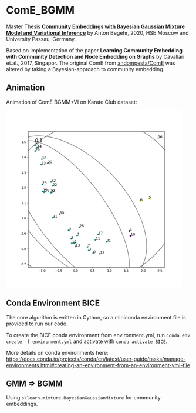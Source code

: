 # ComE_BGMM

Master Thesis [**Community Embeddings with Bayesian Gaussian Mixture Model and Variational Inference**](https://github.com/abegehr/MT-workspace/blob/master/thesis/thesis.pdf) by Anton Begehr, 2020, HSE Moscow and University Passau, Germany. 

Based on implementation of the paper 
**Learning Community Embedding with Community Detection and Node Embedding on Graphs** by Cavallari et.al., 2017, Singapor. The original ComE from [andompesta/ComE](https://github.com/andompesta/ComE) was altered by taking a Bayesian-approach to community embedding.

## Animation

Animation of ComE BGMM+VI on Karate Club dataset:

![Animation of ComE BGMM+VI on Karate Club dataset](animation.gif)

## Conda Environment BICE

The core algorithm is written in Cython, so a miniconda environment file is provided to run our code. 

To create the BICE conda environment from environment.yml, run `conda env create -f environment.yml` and activate with `conda activate BICE`.

More details on conda environments here: https://docs.conda.io/projects/conda/en/latest/user-guide/tasks/manage-environments.html#creating-an-environment-from-an-environment-yml-file

## GMM => BGMM

Using `sklearn.mixture.BayesianGaussianMixture` for community embeddings.
